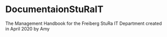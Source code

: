 # DocumentaionStuRaIT
The Management Handbook for the Freiberg StuRa IT Department
created in April 2020 by Amy
